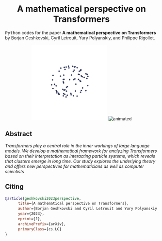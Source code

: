 <!-- Title -->
<h1 align="center">
  A mathematical perspective on Transformers
</h1>

<tt>Python</tt> codes for the paper 
**A mathematical perspective on Transformers** by Borjan Geshkovski, Cyril Letrouit, Yury Polyanskiy, and Philippe Rigollet. 



<p align="center">
  <img src="movies/1.gif" alt="animated" width="250"/>
  <img src="movies/2.gif" alt="animated" width="250"/>
</p>


## Abstract

*Transformers play a central role in the inner workings of large language models. We develop a mathematical framework for analyzing Transformers based on their interpretation as interacting particle systems, which reveals that clusters emerge in long time. Our study explores the underlying theory and offers new perspectives for mathematicians as well as computer scientists*

## Citing

```bibtex
@article{geshkovski2023perspective,
      title={A mathematical perspective on Transformers}, 
      author={Borjan Geshkovski and Cyril Letrouit and Yury Polyanskiy and Philippe Rigollet},
      year={2023},
      eprint={?},
      archivePrefix={arXiv},
      primaryClass={cs.LG}
}
```

